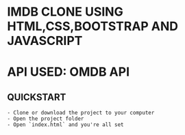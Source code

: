 # IMDB CLONE USING HTML,CSS,BOOTSTRAP AND JAVASCRIPT

# API USED: OMDB API

## QUICKSTART

	- Clone or download the project to your computer
	- Open the project folder
	- Open `index.html` and you're all set

